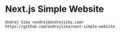 # Next.js Simple Website

    Ondrej Sika <ondrej@ondrejsika.com>
    https://github.com/ondrejsika/next-simple-website

